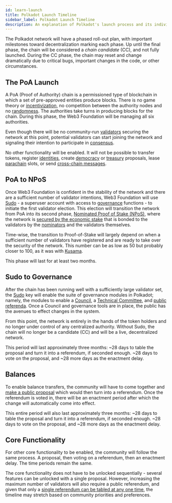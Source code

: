 ```yaml
---
id: learn-launch
title: Polkadot Launch Timeline
sidebar_label: Polkadot Launch Timeline
description: An explanation of Polkadot's launch process and its individual phases
---
```


The Polkadot network will have a phased roll-out plan, with important milestones toward
decentralization marking each phase. Up until the final phase, the chain will be considered a _chain
candidate_ (CC), and not fully launched. During the CC phase, the chain may reset and change
dramatically due to critical bugs, important changes in the code, or other circumstances.

## The PoA Launch

A PoA (Proof of Authority) chain is a permissioned type of blockchain in which a set of pre-approved
entities produce blocks. There is no game theory or [incentivization](learn-staking), no competition
between the authority nodes and no [randomness](learn-randomness). The authorities take turns in
producing blocks for the chain. During this phase, the Web3 Foundation will be managing all six
authorities.

Even though there will be no community-run [validators](maintain-validator) securing the network at
this point, potential validators can start joining the network and signaling their intention to
participate in [consensus](learn-consensus).

No other functionality will be enabled. It will not be possible to transfer tokens, register
[identities](learn-identity), create [democracy](maintain-guides-democracy) or
[treasury](learn-treasury) proposals, lease [parachain](learn-parachains) slots, or send
[cross-chain messages](learn-crosschain).

## PoA to NPoS

Once Web3 Foundation is confident in the stability of the network and there are a sufficient number
of validator intentions, Web3 Foundation will use [Sudo](https://youtu.be/InekMjJpVdo) - a superuser
account with access to [governance](learn-governance) functions - to initiate the first validator
election. This election will transition the network from PoA into its second phase,
[Nominated Proof of Stake (NPoS)](learn-staking), where the network is
[secured by the economic stake](learn-security) that is bonded to the validators by the
[nominators](maintain-nominator) and the validators themselves.

Time-wise, the transition to Proof-of-Stake will largely depend on when a sufficient number of
validators have registered and are ready to take over the security of the network. This number can
be as low as 50 but probably closer to 100, as it was with [Kusama](https://kusama.network).

This phase will last for at least two months.

## Sudo to Governance

After the chain has been running well with a sufficiently large validator set, the
[Sudo](https://youtu.be/InekMjJpVdo) key will enable the suite of governance modules in Polkadot;
namely, the modules to enable a [Council](learn-governance#council), a
[Technical Committee](learn-governance#technical-committee), and
[public referenda](learn-governance#public-referenda). Once a Council and governance tools are in
place, the public has the avenues to effect changes in the system.

From this point, the network is entirely in the hands of the token holders and no longer under
control of any centralized authority. Without Sudo, the chain will no longer be a candidate (CC) and
will be a live, decentralized network.

This period will last approximately three months: ~28 days to table the proposal and turn it into a
referendum, if seconded enough. ~28 days to vote on the proposal, and ~28 more days as the enactment
delay.

## Balances

To enable balance transfers, the community will have to come together and
[make a public proposal](maintain-guides-democracy) which would then turn into a referendum. Once
the referendum is voted in, there will be an enactment period after which the change will
automatically come into effect.

This entire period will also last approximately three months: ~28 days to table the proposal and
turn it into a referendum, if seconded enough. ~28 days to vote on the proposal, and ~28 more days
as the enactment delay.

## Core Functionality

For other core functionality to be enabled, the community will follow the same process. A proposal,
then voting on a referendum, then an enactment delay. The time periods remain the same.

The core functionality does not have to be unlocked sequentially - several features can be unlocked
with a single proposal. However, increasing the maximum number of validators will also require a
public referendum, and given that only a
[single referendum can be tabled at any one time](learn-governance#council-referenda), the timeline
may stretch based on community priorities and preferences.
